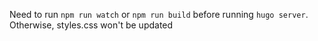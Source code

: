 Need to run `npm run watch` or `npm run build`  before running `hugo server`. Otherwise, styles.css won't be updated
